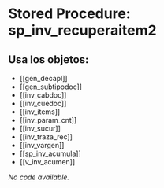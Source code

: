 # Stored Procedure: sp_inv_recuperaitem2

## Usa los objetos:
- [[gen_decapl]]
- [[gen_subtipodoc]]
- [[inv_cabdoc]]
- [[inv_cuedoc]]
- [[inv_items]]
- [[inv_param_cnt]]
- [[inv_sucur]]
- [[inv_traza_rec]]
- [[inv_vargen]]
- [[sp_inv_acumula]]
- [[v_inv_acumen]]

*No code available.*

